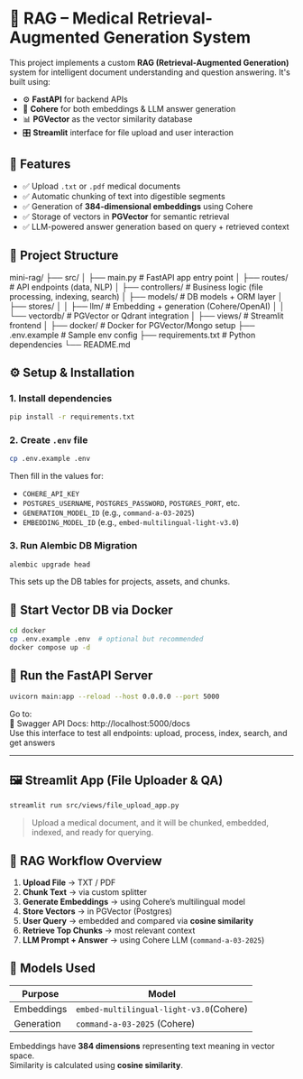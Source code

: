 # 🧠 RAG – Medical Retrieval-Augmented Generation System

This project implements a custom **RAG (Retrieval-Augmented Generation)** system for intelligent document understanding and question answering. It's built using:

- ⚙️ **FastAPI** for backend APIs
- 🧠 **Cohere** for both embeddings & LLM answer generation
- 📊 **PGVector** as the vector similarity database
- 🎛️ **Streamlit** interface for file upload and user interaction

## 🔧 Features

- ✅ Upload `.txt` or `.pdf` medical documents
- ✅ Automatic chunking of text into digestible segments
- ✅ Generation of **384-dimensional embeddings** using Cohere
- ✅ Storage of vectors in **PGVector** for semantic retrieval
- ✅ LLM-powered answer generation based on query + retrieved context

## 📁 Project Structure

mini-rag/
├── src/
│   ├── main.py                  # FastAPI app entry point
│   ├── routes/                  # API endpoints (data, NLP)
│   ├── controllers/             # Business logic (file processing, indexing, search)
│   ├── models/                  # DB models + ORM layer
│   ├── stores/
│   │   ├── llm/                 # Embedding + generation (Cohere/OpenAI)
│   │   └── vectordb/            # PGVector or Qdrant integration
│   ├── views/                   # Streamlit frontend
│
├── docker/                      # Docker for PGVector/Mongo setup
├── .env.example                 # Sample env config
├── requirements.txt             # Python dependencies
└── README.md

## ⚙️ Setup & Installation

### 1. Install dependencies

```bash
pip install -r requirements.txt
```

### 2. Create `.env` file

```bash
cp .env.example .env
```

Then fill in the values for:
- `COHERE_API_KEY`
- `POSTGRES_USERNAME`, `POSTGRES_PASSWORD`, `POSTGRES_PORT`, etc.
- `GENERATION_MODEL_ID` (e.g., `command-a-03-2025`)
- `EMBEDDING_MODEL_ID` (e.g., `embed-multilingual-light-v3.0`)


### 3. Run Alembic DB Migration

```bash
alembic upgrade head
```

This sets up the DB tables for projects, assets, and chunks.


## 🐳 Start Vector DB via Docker

```bash
cd docker
cp .env.example .env  # optional but recommended
docker compose up -d
```

## 🚀 Run the FastAPI Server

```bash
uvicorn main:app --reload --host 0.0.0.0 --port 5000
```

Go to:  
📄 Swagger API Docs: http://localhost:5000/docs  
Use this interface to test all endpoints: upload, process, index, search, and get answers

---

## 🖼️ Streamlit App (File Uploader & QA)

```bash
streamlit run src/views/file_upload_app.py
```

> Upload a medical document, and it will be chunked, embedded, indexed, and ready for querying.

## 🔎 RAG Workflow Overview

1. **Upload File** → TXT / PDF  
2. **Chunk Text** → via custom splitter  
3. **Generate Embeddings** → using Cohere’s multilingual model  
4. **Store Vectors** → in PGVector (Postgres)  
5. **User Query** → embedded and compared via **cosine similarity**  
6. **Retrieve Top Chunks** → most relevant context  
7. **LLM Prompt + Answer** → using Cohere LLM (`command-a-03-2025`)  


## 🧠 Models Used

| Purpose     | Model                                  |
|-------------|----------------------------------------|
| Embeddings  | `embed-multilingual-light-v3.0`(Cohere)|
| Generation  | `command-a-03-2025` (Cohere)           |

Embeddings have **384 dimensions** representing text meaning in vector space.  
Similarity is calculated using **cosine similarity**.



